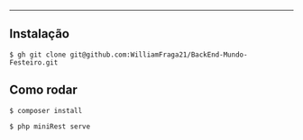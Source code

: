 
---
## Instalação
```shell
$ gh git clone git@github.com:WilliamFraga21/BackEnd-Mundo-Festeiro.git
```

## Como rodar

```shell
$ composer install

$ php miniRest serve
```
